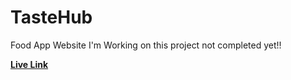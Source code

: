 # TasteHub

<p>Food App Website I'm Working on this project not completed yet!!</p>

<strong> [Live Link](https://taste-hub-food.vercel.app) </strong>
